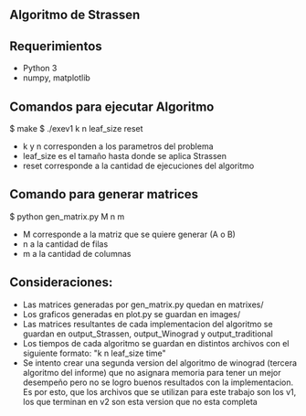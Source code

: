 ## Algoritmo  de Strassen

## Requerimientos
- Python 3
- numpy, matplotlib

## Comandos para ejecutar Algoritmo

$ make
$ ./exev1 k n leaf_size reset

- k y n corresponden a los parametros del problema 
- leaf_size es el tamaño hasta donde se aplica Strassen
- reset corresponde a la cantidad de ejecuciones del algoritmo

## Comando para generar matrices
$ python gen_matrix.py M n m

- M corresponde a la matriz que se quiere generar (A o B)
- n a la cantidad de filas
- m a la cantidad de columnas

## Consideraciones:
- Las matrices generadas por gen_matrix.py quedan en matrixes/
- Los graficos generadas en plot.py se guardan en images/
- Las matrices resultantes de cada implementacion del algoritmo se guardan en output_Strassen, output_Winograd y output_traditional
- Los tiempos de cada algoritmo se guardan en distintos archivos con el siguiente formato: "k n leaf_size time"
- Se intento crear una segunda version del algoritmo de winograd (tercera algoritmo del informe) que no asignara memoria para tener un mejor desempeño pero no se logro buenos resultados con la implementacion. Es por esto, que los archivos que se utilizan para este trabajo son los v1, los que terminan en v2 son esta version que no esta completa


